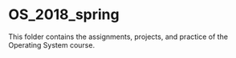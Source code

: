 # OS_2018_spring
This folder contains the assignments, projects, and practice of the Operating System course.

